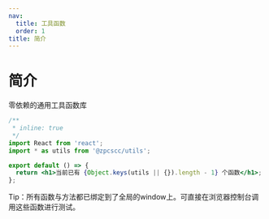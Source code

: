 ```yaml
---
nav:
  title: 工具函数
  order: 1
title: 简介
---
```


# 简介

零依赖的通用工具函数库

```jsx
/**
 * inline: true
 */
import React from 'react';
import * as utils from '@zpcscc/utils';

export default () => {
  return <h1>当前已有 {Object.keys(utils || {}).length - 1} 个函数</h1>;
};
```

Tip：所有函数与方法都已绑定到了全局的window上。可直接在浏览器控制台调用这些函数进行测试。

